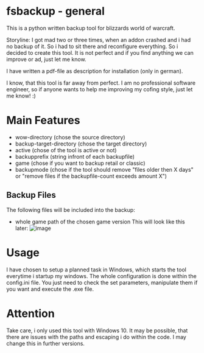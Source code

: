 # fsbackup - general
This is a python written backup tool for blizzards world of warcraft.

Storyline:
I got mad two or three times, when an addon crashed and i had no backup of it. So i had to sit there and reconfigure everything.
So i decided to create this tool. It is not perfect and if you find anything we can improve or ad, just let me know.

I have written a pdf-file as description for installation (only in german).

I know, that this tool is far away from perfect. I am no professional software engineer, so if anyone wants to help me improving my cofing style, just let me know! :)

# Main Features

  - wow-directory (chose the source directory)
  - backup-target-directory (chose the target directory)
  - active (chose of the tool is active or not)
  - backupprefix (string infront of each backupfile)
  - game (chose if you want to backup retail or classic)
  - backupmode (chose if the tool should remove "files older then X days" or "remove files if the backupfile-count exceeds amount X")

## Backup Files

The following files will be included into the backup:

  - whole game path of the chosen game version
  This will look like this later:
  ![image](https://user-images.githubusercontent.com/116079190/196418837-fd8504a1-918d-49b7-a901-446e9fba7157.png)


# Usage
I have chosen to setup a planned task in Windows, which starts the tool everytime i startup my windows.
The whole configuration is done within  the config.ini file. You just need to check the set parameters, manipulate them if you want and execute the .exe file.

# Attention

Take care, i only used this tool with Windows 10. It may be possible, that there are issues with the paths and escaping i do within the code. I may change this in further versions.

